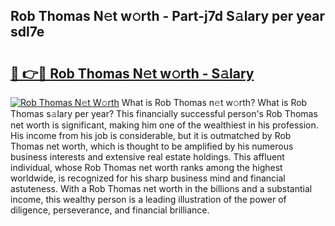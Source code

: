 ## Rob Thomas N𝚎t w𝚘rth - Part-j7d S𝚊lary per year sdl7e

# <h2><a href="http://gc3wq49.nevu.top/?p=Rob+Thomas">🔗 👉🔴 Rob Thomas N𝚎t w𝚘rth - S𝚊lary</a></h2>

[![Rob Thomas N𝚎t W𝚘rth](https://i.imgur.com/Oavwk0R.jpeg)](http://gc3wq49.nevu.top/?p=Rob+Thomas)
What is Rob Thomas n𝚎t w𝚘rth? What is Rob Thomas s𝚊lary per year?
This financially successful person's Rob Thomas net worth is significant, making him one of the wealthiest in his profession. His income from his job is considerable, but it is outmatched by Rob Thomas net worth, which is thought to be amplified by his numerous business interests and extensive real estate holdings. This affluent individual, whose Rob Thomas net worth ranks among the highest worldwide, is recognized for his sharp business mind and financial astuteness. With a Rob Thomas net worth in the billions and a substantial income, this wealthy person is a leading illustration of the power of diligence, perseverance, and financial brilliance.
